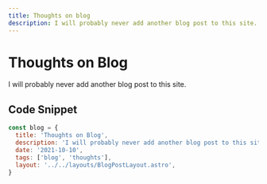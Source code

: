 ```yaml
---
title: Thoughts on blog
description: I will probably never add another blog post to this site.
---
```


# Thoughts on Blog

I will probably never add another blog post to this site.

## Code Snippet

```javascript
const blog = {
  title: 'Thoughts on Blog',
  description: 'I will probably never add another blog post to this site.',
  date: '2021-10-10',
  tags: ['blog', 'thoughts'],
  layout: '../../layouts/BlogPostLayout.astro',
}
```
